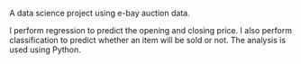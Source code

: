 A data science project using e-bay auction data.

I perform regression to predict the opening and closing price.
I also perform classification to predict whether an item will be sold or not.
The analysis is used using Python.